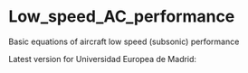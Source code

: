 # Low_speed_AC_performance
Basic equations of aircraft low speed (subsonic) performance

Latest version for Universidad Europea de Madrid: 
